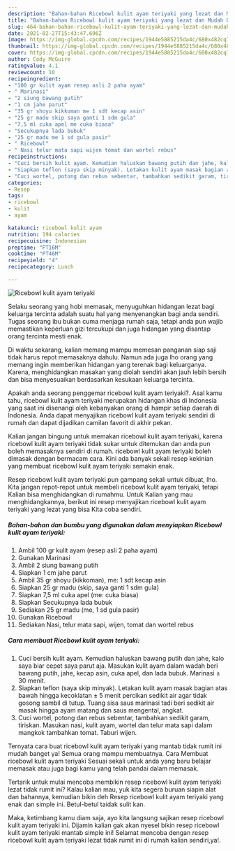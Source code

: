 ```yaml
---
description: "Bahan-bahan Ricebowl kulit ayam teriyaki yang lezat dan Mudah Dibuat"
title: "Bahan-bahan Ricebowl kulit ayam teriyaki yang lezat dan Mudah Dibuat"
slug: 464-bahan-bahan-ricebowl-kulit-ayam-teriyaki-yang-lezat-dan-mudah-dibuat
date: 2021-02-27T15:43:47.696Z
image: https://img-global.cpcdn.com/recipes/1944e5885215da4c/680x482cq70/ricebowl-kulit-ayam-teriyaki-foto-resep-utama.jpg
thumbnail: https://img-global.cpcdn.com/recipes/1944e5885215da4c/680x482cq70/ricebowl-kulit-ayam-teriyaki-foto-resep-utama.jpg
cover: https://img-global.cpcdn.com/recipes/1944e5885215da4c/680x482cq70/ricebowl-kulit-ayam-teriyaki-foto-resep-utama.jpg
author: Cody McGuire
ratingvalue: 4.1
reviewcount: 10
recipeingredient:
- "100 gr kulit ayam resep asli 2 paha ayam"
- " Marinasi"
- "2 siung bawang putih"
- "1 cm jahe parut"
- "35 gr shoyu kikkoman me 1 sdt kecap asin"
- "25 gr madu skip saya ganti 1 sdm gula"
- "7,5 ml cuka apel me cuka biasa"
- "Secukupnya lada bubuk"
- "25 gr madu me 1 sd gula pasir"
- " Ricebowl"
- " Nasi telur mata sapi wijen tomat dan wortel rebus"
recipeinstructions:
- "Cuci bersih kulit ayam. Kemudian haluskan bawang putih dan jahe, kalo saya biar cepet saya parut aja. Masukan kulit ayam dalam wadah beri bawang putih, jahe, kecap asin, cuka apel, dan lada bubuk. Marinasi ± 30 menit."
- "Siapkan teflon (saya skip minyak). Letakan kulit ayam masak bagian atas bawah hingga kecoklatan ± 5 menit percikan sedikit air agar tidak gosong sambil di tutup. Tuang sisa saus marinasi tadi beri sedikit air masak hingga ayam matang dan saus mengental, angkat."
- "Cuci wortel, potong dan rebus sebentar, tambahkan sedikit garam, tiriskan. Masukan nasi, kulit ayam, wortel dan telur mata sapi dalam mangkok tambahkan tomat. Taburi wijen."
categories:
- Resep
tags:
- ricebowl
- kulit
- ayam

katakunci: ricebowl kulit ayam 
nutrition: 194 calories
recipecuisine: Indonesian
preptime: "PT16M"
cooktime: "PT46M"
recipeyield: "4"
recipecategory: Lunch

---
```



![Ricebowl kulit ayam teriyaki](https://img-global.cpcdn.com/recipes/1944e5885215da4c/680x482cq70/ricebowl-kulit-ayam-teriyaki-foto-resep-utama.jpg)

Selaku seorang yang hobi memasak, menyuguhkan hidangan lezat bagi keluarga tercinta adalah suatu hal yang menyenangkan bagi anda sendiri. Tugas seorang ibu bukan cuma menjaga rumah saja, tetapi anda pun wajib memastikan keperluan gizi tercukupi dan juga hidangan yang disantap orang tercinta mesti enak.

Di waktu  sekarang, kalian memang mampu memesan panganan siap saji tidak harus repot memasaknya dahulu. Namun ada juga lho orang yang memang ingin memberikan hidangan yang terenak bagi keluarganya. Karena, menghidangkan masakan yang diolah sendiri akan jauh lebih bersih dan bisa menyesuaikan berdasarkan kesukaan keluarga tercinta. 



Apakah anda seorang penggemar ricebowl kulit ayam teriyaki?. Asal kamu tahu, ricebowl kulit ayam teriyaki merupakan hidangan khas di Indonesia yang saat ini disenangi oleh kebanyakan orang di hampir setiap daerah di Indonesia. Anda dapat menyajikan ricebowl kulit ayam teriyaki sendiri di rumah dan dapat dijadikan camilan favorit di akhir pekan.

Kalian jangan bingung untuk memakan ricebowl kulit ayam teriyaki, karena ricebowl kulit ayam teriyaki tidak sukar untuk ditemukan dan anda pun boleh memasaknya sendiri di rumah. ricebowl kulit ayam teriyaki boleh dimasak dengan bermacam cara. Kini ada banyak sekali resep kekinian yang membuat ricebowl kulit ayam teriyaki semakin enak.

Resep ricebowl kulit ayam teriyaki pun gampang sekali untuk dibuat, lho. Kita jangan repot-repot untuk membeli ricebowl kulit ayam teriyaki, tetapi Kalian bisa menghidangkan di rumahmu. Untuk Kalian yang mau menghidangkannya, berikut ini resep menyajikan ricebowl kulit ayam teriyaki yang lezat yang bisa Kita coba sendiri.

<!--inarticleads1-->

##### Bahan-bahan dan bumbu yang digunakan dalam menyiapkan Ricebowl kulit ayam teriyaki:

1. Ambil 100 gr kulit ayam (resep asli 2 paha ayam)
1. Gunakan  Marinasi
1. Ambil 2 siung bawang putih
1. Siapkan 1 cm jahe parut
1. Ambil 35 gr shoyu (kikkoman), me: 1 sdt kecap asin
1. Siapkan 25 gr madu (skip, saya ganti 1 sdm gula)
1. Siapkan 7,5 ml cuka apel (me: cuka biasa)
1. Siapkan Secukupnya lada bubuk
1. Sediakan 25 gr madu (me, 1 sd gula pasir)
1. Gunakan  Ricebowl
1. Sediakan  Nasi, telur mata sapi, wijen, tomat dan wortel rebus




<!--inarticleads2-->

##### Cara membuat Ricebowl kulit ayam teriyaki:

1. Cuci bersih kulit ayam. Kemudian haluskan bawang putih dan jahe, kalo saya biar cepet saya parut aja. Masukan kulit ayam dalam wadah beri bawang putih, jahe, kecap asin, cuka apel, dan lada bubuk. Marinasi ± 30 menit.
1. Siapkan teflon (saya skip minyak). Letakan kulit ayam masak bagian atas bawah hingga kecoklatan ± 5 menit percikan sedikit air agar tidak gosong sambil di tutup. Tuang sisa saus marinasi tadi beri sedikit air masak hingga ayam matang dan saus mengental, angkat.
1. Cuci wortel, potong dan rebus sebentar, tambahkan sedikit garam, tiriskan. Masukan nasi, kulit ayam, wortel dan telur mata sapi dalam mangkok tambahkan tomat. Taburi wijen.




Ternyata cara buat ricebowl kulit ayam teriyaki yang mantab tidak rumit ini mudah banget ya! Semua orang mampu membuatnya. Cara Membuat ricebowl kulit ayam teriyaki Sesuai sekali untuk anda yang baru belajar memasak atau juga bagi kamu yang telah pandai dalam memasak.

Tertarik untuk mulai mencoba membikin resep ricebowl kulit ayam teriyaki lezat tidak rumit ini? Kalau kalian mau, yuk kita segera buruan siapin alat dan bahannya, kemudian bikin deh Resep ricebowl kulit ayam teriyaki yang enak dan simple ini. Betul-betul taidak sulit kan. 

Maka, ketimbang kamu diam saja, ayo kita langsung sajikan resep ricebowl kulit ayam teriyaki ini. Dijamin kalian gak akan nyesel bikin resep ricebowl kulit ayam teriyaki mantab simple ini! Selamat mencoba dengan resep ricebowl kulit ayam teriyaki lezat tidak rumit ini di rumah kalian sendiri,ya!.

